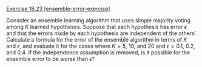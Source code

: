 [Exercise 18.23 \[ensemble-error-exercise\]](ex_23/)

Consider an ensemble learning algorithm that
uses simple majority voting among $K$ learned hypotheses.
Suppose that each hypothesis has error $\epsilon$ and that the errors
made by each hypothesis are independent of the others’. Calculate a
formula for the error of the ensemble algorithm in terms of $K$
and $\epsilon$, and evaluate it for the cases where
$K=5$, 10, and 20 and $\epsilon={0.1}$, 0.2,
and 0.4. If the independence assumption is removed, is it possible for
the ensemble error to be *worse* than $\epsilon$?
